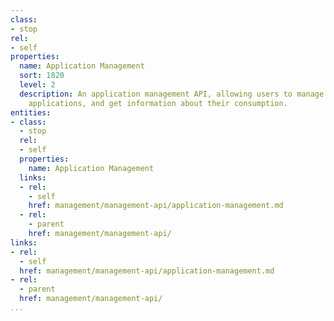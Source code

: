 ```yaml
---
class:
- stop
rel:
- self
properties:
  name: Application Management
  sort: 1820
  level: 2
  description: An application management API, allowing users to manage their registered
    applications, and get information about their consumption.
entities:
- class:
  - stop
  rel:
  - self
  properties:
    name: Application Management
  links:
  - rel:
    - self
    href: management/management-api/application-management.md
  - rel:
    - parent
    href: management/management-api/
links:
- rel:
  - self
  href: management/management-api/application-management.md
- rel:
  - parent
  href: management/management-api/
...
```


